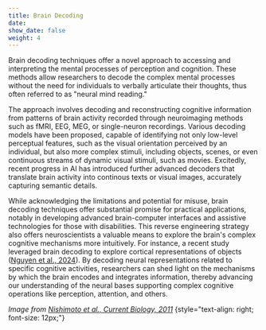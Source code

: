 ```yaml
---
title: Brain Decoding
date: 
show_date: false
weight: 4
---
```


Brain decoding techniques offer a novel approach to accessing and interpreting the mental processes of perception and cognition. These methods allow researchers to decode the complex mental processes without the need for individuals to verbally articulate their thoughts, thus often referred to as "neural mind reading." 

<!--more-->

The approach involves decoding and reconstructing cognitive information from patterns of brain activity recorded through neuroimaging methods such as fMRI, EEG, MEG, or single-neuron recordings. Various decoding models have been proposed, capable of identifying not only low-level perceptual features, such as the visual orientation perceived by an individual, but also more complex stimuli, including objects, scenes, or even continuous streams of dynamic visual stimuli, such as movies. Excitedly, recent progress in AI has introduced further advanced decoders that translate brain activity into continous texts or visual images, accurately capturing semantic details.

While acknowledging the limitations and potential for misuse, brain decoding techniques offer substantial promise for practical applications, notably in developing advanced brain-computer interfaces and assistive technologies for those with disabilities. This reverse engineering strategy also offers neuroscientists a valuable means to explore the brain's complex cognitive mechanisms more intuitively. For instance, a recent study leveraged brain decoding to explore cortical representations of objects ([Nguyen et al., 2024](https://doi.org/10.48550/arXiv.2405.18808)). By decoding neural representations related to specific cognitive activities, researchers can shed light on the mechanisms by which the brain encodes and integrates information, thereby advancing our understanding of the neural bases supporting complex cognitive operations like perception, attention, and others.

_Image from [Nishimoto et al., Current Biology, 2011](https://doi.org/10.1016/j.cub.2011.08.031)_
{style="text-align: right; font-size: 12px;"}
